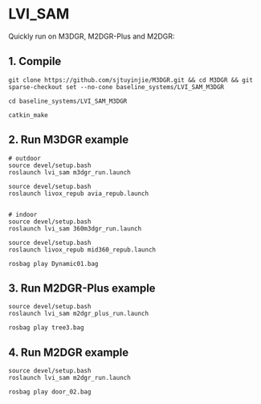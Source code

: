 # LVI_SAM
Quickly run on M3DGR, M2DGR-Plus and M2DGR:

## 1. Compile
```
git clone https://github.com/sjtuyinjie/M3DGR.git && cd M3DGR && git sparse-checkout set --no-cone baseline_systems/LVI_SAM_M3DGR

cd baseline_systems/LVI_SAM_M3DGR

catkin_make
```

## 2. Run M3DGR example
```
# outdoor
source devel/setup.bash
roslaunch lvi_sam m3dgr_run.launch

source devel/setup.bash
roslaunch livox_repub avia_repub.launch


# indoor
source devel/setup.bash
roslaunch lvi_sam 360m3dgr_run.launch

source devel/setup.bash
roslaunch livox_repub mid360_repub.launch

rosbag play Dynamic01.bag

```

## 3. Run M2DGR-Plus example 
```
source devel/setup.bash
roslaunch lvi_sam m2dgr_plus_run.launch

rosbag play tree3.bag
```

## 4. Run M2DGR example
```
source devel/setup.bash
roslaunch lvi_sam m2dgr_run.launch

rosbag play door_02.bag

```
